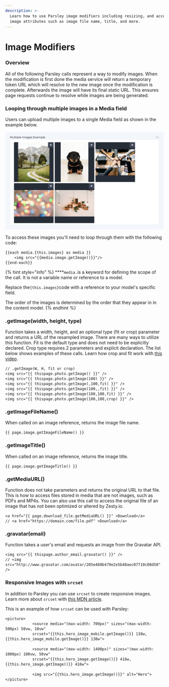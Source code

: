 ```yaml
---
description: >-
  Learn how to use Parsley image modifiers including resizing, and accessing
  image attributes such as image file name, title, and more.
---
```


# Image Modifiers

### Overview

All of the following Parsley calls represent a way to modify images. When the modification is first done the media service will return a temporary token URL which will resolve to the new image once the modification is complete. Afterwards the image will have its final static URL. This ensures page requests continue to resolve while images are being generated.

### Looping through multiple images in a Media field

Users can upload multiple images to a single Media field as shown in the example below.

![Multiple images in a single Media field.](../../../.gitbook/assets/multiple-images-in-field-example.png)

  
To access these images you'll need to loop through them with the following code: 

```text
{{each media.{this.images} as media }}
	<img src="{{media.image.getImage()}}"/>
{{end-each}}
```

{% hint style="info" %}
 ****`media.`is a keyword for defining the scope of the call. It is not a variable name or reference to a model.   
  
Replace the`{this.images}`code with a reference to your model's specific field.     
   
The order of the images is determined by the order that they appear in in the content model. 
{% endhint %}

### .getImage\(width, height, type\)

Function takes a width, height, and an optional type \(fit or crop\) parameter and returns a URL of the resampled image. There are many ways to utilize this function. Fit is the default type and does not need to be explicitly declared. Crop type requires 2 parameters and explicit declaration. The list below shows examples of these calls. Learn how crop and fit work with [this video](https://www.youtube.com/watch?v=gin0sTwN6U4&t=).

```text
// .getImage(W, H, fit or crop)
<img src="{{ thispage.photo.getImage() }}" />
<img src="{{ thispage.photo.getImage(100) }}" />
<img src="{{ thispage.photo.getImage(,100,fit) }}" /> 
<img src="{{ thispage.photo.getImage(100,,fit) }}" />
<img src="{{ thispage.photo.getImage(100,100,fit) }}" />
<img src="{{ thispage.photo.getImage(100,100,crop) }}" />
```

### .getImageFileName\(\)

When called on an image reference, returns the image file name.

```text
{{ page.image.getImageFileName() }}
```

### .getImageTitle\(\)

When called on an image reference, returns the image title.

```text
{{ page.image.getImageTitle() }}
```

### .getMediaURL\(\)

Function does not take parameters and returns the original URL to that file. This is how to access files stored in media that are not images, such as PDFs and MP4s. You can also use this call to access the original file of an image that has not been optimized or altered by Zesty.io.

```text
<a href="{{ page.download_file.getMediaURL() }}" >Download</a>
// <a href="https://domain.com/file.pdf" >Download</a>
```

### .gravatar\(email\)

Function takes a user's email and requests an image from the Gravatar API.

```text
<img src="{{ thispage.author_email.gravatar() }}" />
// <img src="http://www.gravatar.com/avatar/205e460b479e2e5b48aec07710c08d50" />
```

### Responsive Images with `srcset`

In addition to Parsley you can use `srcset` to create responsive images. Learn more about `srcset` with [this MDN article](https://developer.mozilla.org/en-US/docs/Learn/HTML/Multimedia_and_embedding/Responsive_images). 

This is an example of how `srcset` can be used with Parsley:

```text
<picture>
			<source media="(max-width: 700px)" sizes="(max-width: 500px) 50vw, 10vw"
			srcset="{{this.hero_image_mobile.getImage()}} 138w, {{this.hero_image_mobile.getImage()}} 138w">
			
			<source media="(max-width: 1400px)" sizes="(max-width: 1000px) 100vw, 50vw"
			srcset="{{this.hero_image.getImage()}} 416w, {{this.hero_image.getImage()}} 416w">
			
			<img src="{{this.hero_image.getImage()}}" alt="Hero">
</picture>
```

